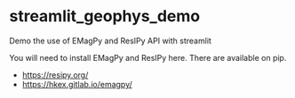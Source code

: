 # streamlit_geophys_demo
Demo the use of EMagPy and ResIPy API with streamlit


You will need to install EMagPy and ResIPy here. There are available on pip.
- https://resipy.org/
- https://hkex.gitlab.io/emagpy/
